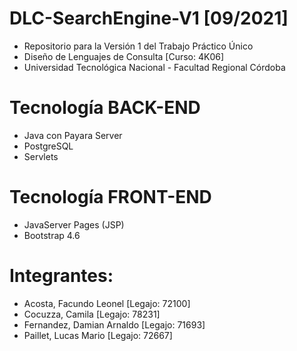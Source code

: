 # DLC-SearchEngine-V1 [09/2021]
* Repositorio para la Versión 1 del Trabajo Práctico Único
* Diseño de Lenguajes de Consulta [Curso: 4K06]
* Universidad Tecnológica Nacional - Facultad Regional Córdoba

# Tecnología BACK-END
* Java con Payara Server
* PostgreSQL
* Servlets

# Tecnología FRONT-END
* JavaServer Pages (JSP)
* Bootstrap 4.6

# Integrantes:
* Acosta, Facundo Leonel [Legajo: 72100]
* Cocuzza, Camila [Legajo: 78231]
* Fernandez, Damian Arnaldo [Legajo: 71693]
* Paillet, Lucas Mario [Legajo: 72667]
